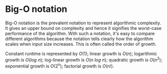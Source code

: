 # Big-O notation

Big-O notation is the prevalent notation to represent algorithmic complexity. It gives an upper bound on complexity and hence it signifies the worst-case performance of the algorithm. With such a notation, it's easy to compare different algorithms because the notation tells clearly how the algorithm scales when input size increases. This is often called the order of growth.

Constant runtime is represented by _O_(1); linear growth is _O_(_n_); logarithmic growth is _O_(_log n_); log-linear growth is _O_(_n log n_); quadratic growth is _O_(_n_<sup>2</sup>); exponential growth is _O_(2<sup>n</sup>); factorial growth is _O_(n!).
